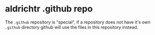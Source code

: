 # aldrichtr .github repo

The `.github` repository is "special", if a repository does not have it's own `.github` directory
github will use the files in this repository instead.
